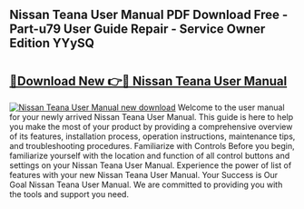 ## Nissan Teana User Manual PDF Download Free - Part-u79 User Guide Repair - Service Owner Edition YYySQ

# <h2><a href="http://bc78845.oget.top/?id=Nissan+Teana+User+Manual">🔗Download New 👉🔴 Nissan Teana User Manual</a></h2>

[![Nissan Teana User Manual new download](https://i.imgur.com/5g1atiW.png)](http://bc78845.oget.top/?id=Nissan+Teana+User+Manual)
Welcome to the user manual for your newly arrived Nissan Teana User Manual. This guide is here to help you make the most of your product by providing a comprehensive overview of its features, installation process, operation instructions, maintenance tips, and troubleshooting procedures. Familiarize with Controls Before you begin, familiarize yourself with the location and function of all control buttons and settings on your Nissan Teana User Manual. Experience the power of list of features with your new Nissan Teana User Manual. Your Success is Our Goal Nissan Teana User Manual. We are committed to providing you with the tools and support you need.
